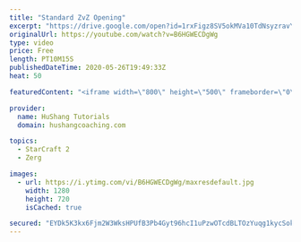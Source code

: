 ```yaml
---
title: "Standard ZvZ Opening"
excerpt: "https://drive.google.com/open?id=1rxFigz8SV5okMVa10TdNsyzravYgkTjE  Interested in lessons? Email Devon directly at hushangtutorials@outlook.com ------------------------------------------------------------------------------------------------------- Want to support HuShang Tutorials directly? Patreon is"
originalUrl: https://youtube.com/watch?v=B6HGWECDgWg
type: video
price: Free
length: PT10M15S
publishedDateTime: 2020-05-26T19:49:33Z
heat: 50

featuredContent: "<iframe width=\"800\" height=\"500\" frameborder=\"0\" src=\"https://www.youtube.com/embed/B6HGWECDgWg\" allow=\"accelerometer; autoplay; encrypted-media; gyroscope; picture-in-picture\" allowfullscreen></iframe>"

provider:
  name: HuShang Tutorials
  domain: hushangcoaching.com

topics:
  - StarCraft 2
  - Zerg

images:
  - url: https://i.ytimg.com/vi/B6HGWECDgWg/maxresdefault.jpg
    width: 1280
    height: 720
    isCached: true

secured: "EYDk5K3kx6Fjm2W3WksHPUfB3Pb4Gyt96hcI1uPzwOTcdBLTOzYuqg1kycSokEGm4jyvWuR5L2cs1MW+L6zTgGIy7rWDccIubZXaP9yo1DKv63gVVHMzwC6YYJ4x4bT8h5lwMe1Ho5oXh3U7AaygiQwviPqGk94A1QNUW1iV4hK2WbpyRZbFQsfCFCO3E4E3TDfcdzhaMytveo7eb+rMC0t6I+mr+ce7riJ7AgD7yGB9BR8Mm46+LAtNxw0IL20E1581xsFSHFn+s7IrwPEn3xlwjM6thySijpCsbt08cBYTCNIvY/bZMO0JVdqXvEPjNjImGNOM/fHvqxOsvO90z1W/7RroLEAXYRQjjgOJ5EvJUqopDwEyvcuwgFC3vOce3+dGbBYb6hzt0TgIGzUfWSbmebEDgtvi0/PVSQbd7bc=;juaJ49hg4b4lb5MKJoOPCA=="
---
```


